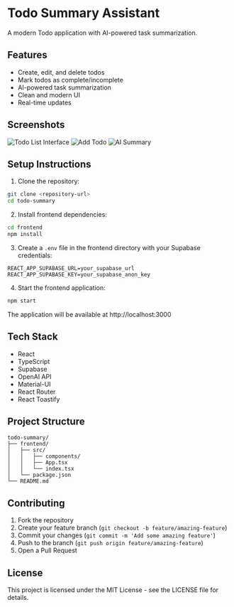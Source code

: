 # Todo Summary Assistant

A modern Todo application with AI-powered task summarization.

## Features

- Create, edit, and delete todos
- Mark todos as complete/incomplete
- AI-powered task summarization
- Clean and modern UI
- Real-time updates

## Screenshots

![Todo List Interface](screenshots/todo-list.png)
![Add Todo](screenshots/add-todo.png)
![AI Summary](screenshots/ai-summary.png)

## Setup Instructions

1. Clone the repository:
```bash
git clone <repository-url>
cd todo-summary
```

2. Install frontend dependencies:
```bash
cd frontend
npm install
```

3. Create a `.env` file in the frontend directory with your Supabase credentials:
```
REACT_APP_SUPABASE_URL=your_supabase_url
REACT_APP_SUPABASE_KEY=your_supabase_anon_key
```

4. Start the frontend application:
```bash
npm start
```

The application will be available at http://localhost:3000

## Tech Stack

- React
- TypeScript
- Supabase
- OpenAI API
- Material-UI
- React Router
- React Toastify

## Project Structure

```
todo-summary/
├── frontend/
│   ├── src/
│   │   ├── components/
│   │   ├── App.tsx
│   │   └── index.tsx
│   └── package.json
└── README.md
```

## Contributing

1. Fork the repository
2. Create your feature branch (`git checkout -b feature/amazing-feature`)
3. Commit your changes (`git commit -m 'Add some amazing feature'`)
4. Push to the branch (`git push origin feature/amazing-feature`)
5. Open a Pull Request

## License

This project is licensed under the MIT License - see the LICENSE file for details. 